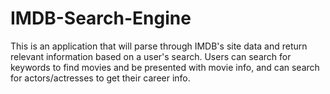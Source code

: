 # IMDB-Search-Engine
This is an application that will parse through IMDB's site data and return relevant information based on a user's search.  Users can search for keywords to find movies and be presented with movie info, and can search for actors/actresses to get their career info.
